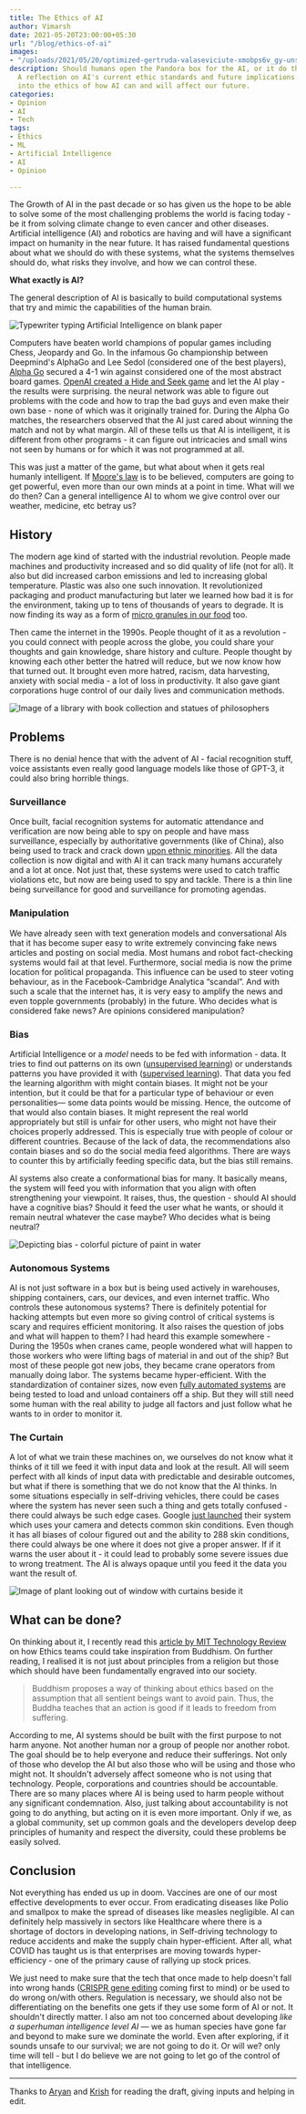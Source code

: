 ```yaml
---
title: The Ethics of AI
author: Vimarsh
date: 2021-05-20T23:00:00+05:30
url: "/blog/ethics-of-ai"
images:
- "/uploads/2021/05/20/optimized-gertruda-valaseviciute-xmobps6v_gy-unsplash.jpg"
description: Should humans open the Pandora box for the AI, or it do that by itself.
  A reflection on AI's current ethic standards and future implications. A deep dive
  into the ethics of how AI can and will affect our future.
categories:
- Opinion
- AI
- Tech
tags:
- Ethics
- ML
- Artificial Intelligence
- AI
- Opinion

---
```

The Growth of AI in the past decade or so has given us the hope to be able to solve some of the most challenging problems the world is facing today - be it from solving climate change to even cancer and other diseases. Artificial intelligence (AI) and robotics are having and will have a significant impact on humanity in the near future. It has raised fundamental questions about what we should do with these systems, what the systems themselves should do, what risks they involve, and how we can control these.

**What exactly is AI?**

The general description of AI is basically to build computational systems that try and mimic the capabilities of the human brain.

![Typewriter typing Artificial Intelligence on blank paper](/uploads/2021/05/20/optimized-typewriter-writing-ai-unsplash.png)

Computers have beaten world champions of popular games including Chess, Jeopardy and Go. In the infamous Go championship between Deepmind's AlphaGo and Lee Sedol (considered one of the best players), [Alpha Go](https://deepmind.com/research/case-studies/alphago-the-story-so-far) secured a 4-1 win against considered one of the most abstract board games. [OpenAI created a Hide and Seek game](https://www.youtube.com/watch?v=Lu56xVlZ40M) and let the AI play - the results were surprising. the neural network was able to figure out problems with the code and how to trap the bad guys and even make their own base - none of which was it originally trained for. During the Alpha Go matches, the researchers observed that the AI just cared about winning the match and not by what margin. All of these tells us that AI is intelligent, it is different from other programs - it can figure out intricacies and small wins not seen by humans or for which it was not programmed at all.

This was just a matter of the game, but what about when it gets real humanly intelligent. If [Moore's law](https://en.wikipedia.org/wiki/Moore's_law) is to be believed, computers are going to get powerful, even more than our own minds at a point in time. What will we do then? Can a general intelligence AI to whom we give control over our weather, medicine, etc betray us?

## **History**

The modern age kind of started with the industrial revolution. People made machines and productivity increased and so did quality of life (not for all). It also but did increased carbon emissions and led to increasing global temperature. Plastic was also one such innovation. It revolutionized packaging and product manufacturing but later we learned how bad it is for the environment, taking up to tens of thousands of years to degrade. It is now finding its way as a form of [micro granules in our food](https://www.consumerreports.org/health-wellness/how-to-eat-less-plastic-microplastics-in-food-water) too.

Then came the internet in the 1990s. People thought of it as a revolution - you could connect with people across the globe, you could share your thoughts and gain knowledge, share history and culture. People thought by knowing each other better the hatred will reduce, but we now know how that turned out. It brought even more hatred, racism, data harvesting, anxiety with social media - a lot of loss in productivity. It also gave giant corporations huge control of our daily lives and communication methods.

![Image of a library with book collection and statues of philosophers](/uploads/2021/05/20/image-of-library-with-philosophers-unsplash.jpg)

## **Problems**

There is no denial hence that with the advent of AI - facial recognition stuff, voice assistants even really good language models like those of GPT-3, it could also bring horrible things.

### Surveillance

Once built, facial recognition systems for automatic attendance and verification are now being able to spy on people and have mass surveillance, especially by authoritative governments (like of China), also being used to track and crack down [upon ethnic minorities](https://youtu.be/v7AYyUqrMuQ?t=259). All the data collection is now digital and with AI it can track many humans accurately and a lot at once. Not just that, these systems were used to catch traffic violations etc, but now are being used to spy and tackle. There is a thin line being surveillance for good and surveillance for promoting agendas.

### Manipulation

We have already seen with text generation models and conversational AIs that it has become super easy to write extremely convincing fake news articles and posting on social media. Most humans and robot fact-checking systems would fail at that level. Furthermore, social media is now the prime location for political propaganda. This influence can be used to steer voting behaviour, as in the Facebook-Cambridge Analytica “scandal”. And with such a scale that the internet has, it is very easy to amplify the news and even topple governments (probably) in the future. Who decides what is considered fake news? Are opinions considered manipulation?

### Bias

Artificial Intelligence or a _model_ needs to be fed with information - data. It tries to find out patterns on its own ([unsupervised learning](https://www.guru99.com/unsupervised-machine-learning.html)) or understands patterns you have provided it with ([supervised learning](https://www.ibm.com/cloud/learn/supervised-learning)). That data you fed the learning algorithm with might contain biases. It might not be your intention, but it could be that for a particular type of behaviour or even personalities— some data points would be missing. Hence, the outcome of that would also contain biases. It might represent the real world appropriately but still is unfair for other users, who might not have their choices properly addressed. This is especially true with people of colour or different countries. Because of the lack of data, the recommendations also contain biases and so do the social media feed algorithms. There are ways to counter this by artificially feeding specific data, but the bias still remains.

AI systems also create a conformational bias for many. It basically means, the system will feed you with information that you align with often strengthening your viewpoint. It raises, thus, the question - should AI should have a cognitive bias? Should it feed the user what he wants, or should it remain neutral whatever the case maybe? Who decides what is being neutral?

![Depicting bias - colorful picture of paint in water](/uploads/2021/05/20/optimized-lucas-benjamin-wqlagv4_oys-unsplash.jpg)

### Autonomous Systems

AI is not just software in a box but is being used actively in warehouses, shipping containers, cars, our devices, and even internet traffic. Who controls these autonomous systems? There is definitely potential for hacking attempts but even more so giving control of critical systems is scary and requires efficient monitoring. It also raises the question of jobs and what will happen to them? I had heard this example somewhere - During the 1950s when cranes came, people wondered what will happen to those workers who were lifting bags of material in and out of the ship? But most of these people got new jobs, they became crane operators from manually doing labor. The systems became hyper-efficient. With the standardization of container sizes, now even [fully automated systems](https://www.youtube.com/watch?v=kQ8WI3nc1l0) are being tested to load and unload containers off a ship. But they will still need some human with the real ability to judge all factors and just follow what he wants to in order to monitor it.

### The Curtain

A lot of what we train these machines on, we ourselves do not know what it thinks of it till we feed it with input data and look at the result. All will seem perfect with all kinds of input data with predictable and desirable outcomes, but what if there is something that we do not know that the AI thinks. In some situations especially in self-driving vehicles, there could be cases where the system has never seen such a thing and gets totally confused - there could always be such edge cases. Google [just launched](https://blog.google/technology/health/ai-dermatology-preview-io-2021/) their system which uses your camera and detects common skin conditions. Even though it has all biases of colour figured out and the ability to 288 skin conditions, there could always be one where it does not give a proper answer. If if it warns the user about it - it could lead to probably some severe issues due to wrong treatment. The AI is always opaque until you feed it the data you want the result of.

![Image of plant looking out of window with curtains beside it](/uploads/2021/05/20/eduard-militaru-q4pvx80itz0-unsplash-1.jpg)

## What can be done?

On thinking about it, I recently read this [article by MIT Technology Review](https://www.technologyreview.com/2021/01/06/1015779/what-buddhism-can-do-ai-ethics) on how Ethics teams could take inspiration from Buddhism. On further reading, I realised it is not just about principles from a religion but those which should have been fundamentally engraved into our society.

> Buddhism proposes a way of thinking about ethics based on the assumption that all sentient beings want to avoid pain. Thus, the Buddha teaches that an action is good if it leads to freedom from suffering.

According to me, AI systems should be built with the first purpose to not harm anyone. Not another human nor a group of people nor another robot. The goal should be to help everyone and reduce their sufferings. Not only of those who develop the AI but also those who will be using and those who might not. It shouldn't adversely affect someone who is not using that technology. People, corporations and countries should be accountable. There are so many places where AI is being used to harm people without any significant condemnation. Also, just talking about accountability is not going to do anything, but acting on it is even more important. Only if we, as a global community, set up common goals and the developers develop deep principles of humanity and respect the diversity, could these problems be easily solved.

## **Conclusion**

Not everything has ended us up in doom. Vaccines are one of our most effective developments to ever occur. From eradicating diseases like Polio and smallpox to make the spread of diseases like measles negligible. AI can definitely help massively in sectors like Healthcare where there is a shortage of doctors in developing nations, in Self-driving technology to reduce accidents and make the supply chain hyper-efficient. After all, what COVID has taught us is that enterprises are moving towards hyper-efficiency - one of the primary cause of rallying up stock prices.

We just need to make sure that the tech that once made to help doesn't fall into wrong hands ([CRISPR gene editing](https://blogs.sciencemag.org/pipeline/archives/2021/05/20/crispr-editing-in-primates) coming first to mind) or be used to do wrong on/with others. Regulation is necessary, we should also not be differentiating on the benefits one gets if they use some form of AI or not. It shouldn't directly matter. I also am not too concerned about developing _like a superhuman intelligence level AI_ — we as human species have gone far and beyond to make sure we dominate the world. Even after exploring, if it sounds unsafe to our survival; we are not going to do it. Or will we? only time will tell - but I do believe we are not going to let go of the control of that intelligence.

***

Thanks to [Aryan](https://aryantiwari.com/blog/?utm_source=vimarsh "Aryan's website") and [Krish](https://www.instagram.com/krish.patellll/ "Krish's Instagram") for reading the draft, giving inputs and helping in edit.